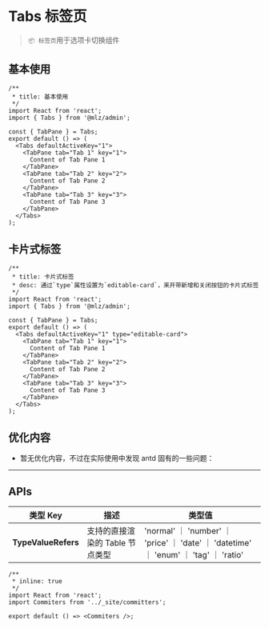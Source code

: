 # Tabs 标签页

> `📦 标签页`用于选项卡切换组件

## 基本使用

```tsx
/**
 * title: 基本使用
 */
import React from 'react';
import { Tabs } from '@mlz/admin';

const { TabPane } = Tabs;
export default () => (
  <Tabs defaultActiveKey="1">
    <TabPane tab="Tab 1" key="1">
      Content of Tab Pane 1
    </TabPane>
    <TabPane tab="Tab 2" key="2">
      Content of Tab Pane 2
    </TabPane>
    <TabPane tab="Tab 3" key="3">
      Content of Tab Pane 3
    </TabPane>
  </Tabs>
);
```

## 卡片式标签

```tsx
/**
 * title: 卡片式标签
 * desc: 通过`type`属性设置为`editable-card`，来开带新增和关闭按钮的卡片式标签
 */
import React from 'react';
import { Tabs } from '@mlz/admin';

const { TabPane } = Tabs;
export default () => (
  <Tabs defaultActiveKey="1" type="editable-card">
    <TabPane tab="Tab 1" key="1">
      Content of Tab Pane 1
    </TabPane>
    <TabPane tab="Tab 2" key="2">
      Content of Tab Pane 2
    </TabPane>
    <TabPane tab="Tab 3" key="3">
      Content of Tab Pane 3
    </TabPane>
  </Tabs>
);
```

## 优化内容

- 暂无优化内容，不过在实际使用中发现 antd 固有的一些问题：

---

## APIs

| 类型 Key            | 描述                            | 类型值                                                                                |
| ------------------- | ------------------------------- | ------------------------------------------------------------------------------------- |
| **TypeValueRefers** | 支持的直接渲染的 Table 节点类型 | 'normal' ｜ 'number' ｜ 'price' ｜ 'date' ｜ 'datetime' ｜ 'enum' ｜ 'tag' ｜ 'ratio' |

```tsx
/**
 * inline: true
 */
import React from 'react';
import Commiters from '../_site/committers';

export default () => <Commiters />;
```
